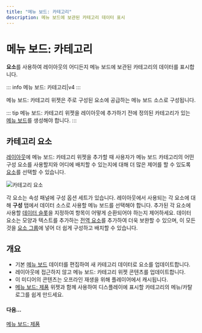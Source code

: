 ```yaml
---
title: "메뉴 보드: 카테고리"
description: 메뉴 보드에 보관된 카테고리 데이터 표시
---
```


# 메뉴 보드: 카테고리

**요소**를 사용하여 레이아웃의 어디든지 메뉴 보드에 보관된 카테고리의 데이터를 표시합니다.

::: info
메뉴 보드: 카테고리|v4
:::

메뉴 보드: 카테고리 위젯은 주로 구성된 요소에 공급하는 메뉴 보드 소스로 구성됩니다.

::: tip
메뉴 보드: 카테고리 위젯을 레이아웃에 추가하기 전에 정의된 카테고리가 있는 [메뉴 보드](media_menuboards.html)를 생성해야 합니다.
:::

## 카테고리 요소

[레이아웃](layouts_editor.html)에 메뉴 보드: 카테고리 위젯을 추가할 때 사용자가 메뉴 보드 카테고리의 어떤 구성 요소를 사용할지와 어디에 배치할 수 있는지에 대해 더 많은 제어를 할 수 있도록 [요소](layouts_editor#content-data-widgets-and-elements)를 선택할 수 있습니다.

![카테고리 요소](/img/v4_media_modules_category_elements.png)

각 요소는 속성 패널에 구성 옵션 세트가 있습니다. 레이아웃에서 사용되는 각 요소에 대해 **구성** 탭에서 데이터 소스로 사용할 메뉴 보드를 선택해야 합니다. 추가된 각 요소에 사용할 [데이터 슬롯](layouts_editor.html#content-data-slots)을 지정하여 항목이 어떻게 순환되어야 하는지 제어하세요. 데이터 요소는 모양과 텍스트를 추가하는 [전역 요소](layouts_editor.html#content-global-elements)를 추가하여 더욱 보완할 수 있으며, 이 모든 것을 [요소 그룹](layouts_editor.html#content-grouping-elements)에 넣어 더 쉽게 구성하고 배치할 수 있습니다.

## 개요

- 기본 [메뉴 보드](media_menuboards.html#content-create-and-configure-categories) 데이터를 편집하여 새 카테고리 데이터로 요소를 업데이트합니다.
- 레이아웃에 접근하지 않고 메뉴 보드: 카테고리 위젯 콘텐츠를 업데이트합니다.
- 이 미디어의 콘텐츠는 오프라인 재생을 위해 플레이어에서 캐시됩니다.
- [메뉴 보드: 제품](media_module_menuboards_products.html) 위젯과 함께 사용하여 디스플레이에 표시할 카테고리의 메뉴/카탈로그를 쉽게 만드세요.

#### 다음...

[메뉴 보드: 제품](media_module_menuboards_products.html) 
